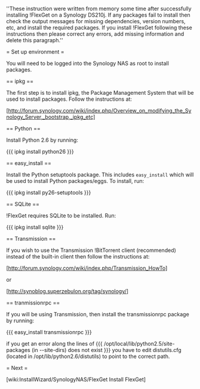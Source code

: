 ''These instruction were written from memory some time after successfully installing !FlexGet on a Synology DS210j. If any packages fail to install then check the output messages for missing dependencies, version numbers, etc, and install the required packages. If you install !FlexGet following these instructions then please correct any errors, add missing information and delete this paragraph.''

= Set up environment =

You will need to be logged into the Synology NAS as root to install packages.

== ipkg ==

The first step is to install ipkg, the Package Management System that will be used to install packages. Follow the instructions at:

[http://forum.synology.com/wiki/index.php/Overview_on_modifying_the_Synology_Server,_bootstrap,_ipkg_etc]

== Python ==

Install Python 2.6 by running:

{{{
ipkg install python26
}}}

== easy_install ==

Install the Python setuptools package. This includes `easy_install` which will be used to install Python packages/eggs. To install, run:

{{{
ipkg install py26-setuptools
}}}

== SQLite ==

!FlexGet requires SQLite to be installed. Run:

{{{
ipkg install sqlite
}}}

== Transmission ==

If you wish to use the Transmission !BitTorrent client (recommended) instead of the built-in client then follow the instructions at:

[http://forum.synology.com/wiki/index.php/Transmission_HowTo]

or

[http://synoblog.superzebulon.org/tag/synology/]

== tranmissionrpc == 

If you will be using Transmission, then install the transmissionrpc package by running:

{{{
easy_install transmissionrpc
}}}

if you get an error along the lines of
{{{
/opt/local/lib/python2.5/site-packages (in --site-dirs) does not exist
}}}
you have to edit distutils.cfg (located in /opt/lib/python2.6/distutils) to point to the correct path.

= Next =

[wiki:InstallWizard/SynologyNAS/FlexGet Install FlexGet]

